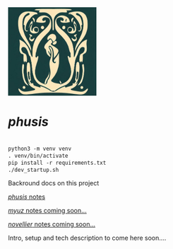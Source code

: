 
<img src="./myuz/logos/phusis.png" width="200"> 

# *phusis*

```

python3 -m venv venv
. venv/bin/activate
pip install -r requirements.txt
./dev_startup.sh

```

Backround docs on this project

[*phusis* notes](https://github.com/gitwithsean/docs/)

[*myuz* notes coming soon...](https://github.com/gitwithsean/docs/)

[*novellier* notes coming soon...](https://github.com/gitwithsean/docs/)

Intro, setup and tech description to come here soon....